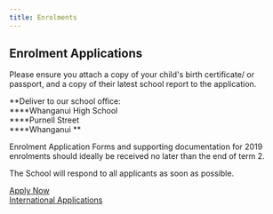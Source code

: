 ```yaml
---
title: Enrolments
---
```

## Enrolment Applications

Please ensure you attach a copy of your child's birth certificate/ or passport, and a copy of their latest school report to the application.

**Deliver to our school office:  
****Whanganui High School  
****Purnell Street  
****Whanganui **

Enrolment Application Forms and supporting documentation for 2019 enrolments should ideally be received no later than the end of term 2.

The School will respond to all applicants as soon as possible.

[Apply Now](http://c1940652.r52.cf0.rackcdn.com/5b19b187b8d39a7499002274/2019-Year-9-Enrolment-Application-Form---Whanganui-High-School.pdf)  
[International Applications](/info-for-parents/enrolments)